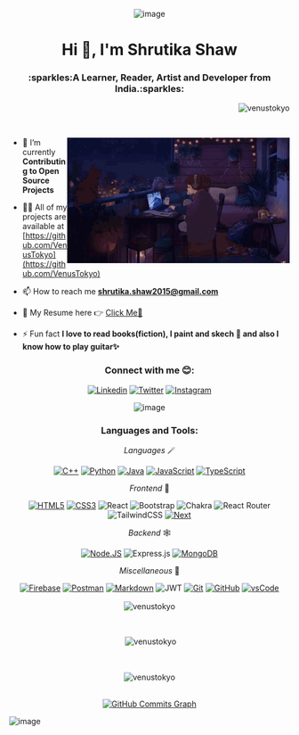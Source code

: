 <div align ="center">

![image](https://github.com/VenusTokyo/VenusTokyo/blob/main/github%20banner.png)
</div>
<h1 align="center">Hi 👋, I'm Shrutika Shaw</h1>
<h3 align="center">:sparkles:A Learner, Reader, Artist and Developer from India.:sparkles:</h3>

<p align="right"> <img src="https://komarev.com/ghpvc/?username=venustokyo&label=Profile%20views&color=0e75b6&style=flat" alt="venustokyo" /> </p>

<p align="center"> <a href="https://github.com/ryo-ma/github-profile-trophy"><img src="https://github-profile-trophy.vercel.app/?username=venustokyo&title=Stars,Followers,Repositories,Commits,PullRequest,Issues&theme=radical&no-frame=true" alt="" /></a> </p>

<img align="right" alt="Coding" width="400" src="https://github.com/VenusTokyo/VenusTokyo/blob/main/lofi%20girl.gif">

- 🌱 I’m currently **Contributing to Open Source Projects** 

- 👨‍💻 All of my projects are available at [https://github.com/VenusTokyo](https://github.com/VenusTokyo)

- 📫 How to reach me **shrutika.shaw2015@gmail.com**

- 🚀 My Resume here 👉 [Click Me💖](https://drive.google.com/file/d/1ldMrQcp73t_ZfsSCJ30V3cnsf2O7F2mU/view?usp=sharing)

- ⚡ Fun fact **I love to read books(fiction), I paint and skech :art: and also I know how to play guitar:sparkles:**

<h3 align="center">Connect with me 😊:</h3>

<div align="center">
  
[![Linkedin](https://img.shields.io/badge/Linkedin-0077B5?style=for-the-badge&logo=linkedin&logoColor=white)](https://www.linkedin.com/in/shrutika-shaw/)
[![Twitter](https://img.shields.io/badge/Twitter-1DA1F2?style=for-the-badge&logo=twitter&logoColor=white)](https://twitter.com/quiteironical)
[![Instagram](https://img.shields.io/badge/Instagram-D44638?style=for-the-badge&logo=instagram&logoColor=white)](https://www.instagram.com/quite_ironical/)

</div>
<div align="center">

![image](https://user-images.githubusercontent.com/66830887/222110736-58664320-1db9-4f9a-a14e-3700a1d455d4.png)

</div>
<h3 align="center">Languages and Tools:</h3>

<div align="center">
  
_Languages_ 🪄

[![C++](https://img.shields.io/badge/C++-044F88?style=for-the-badge&logo=c%2B%2B&&logoColor=white)]()
[![Python](https://img.shields.io/badge/Python-blue?style=for-the-badge&logo=Python&logoColor=white)]()
[![Java](https://img.shields.io/badge/Java-FF6C37?style=for-the-badge&logo=java&logoColor=white)]()
[![JavaScript](https://img.shields.io/badge/JavaScript-F7DF1E?style=for-the-badge&logo=javascript&logoColor=black)]()
[![TypeScript](https://img.shields.io/badge/TypeScript-007ACC?style=for-the-badge&logo=typescript&logoColor=white)]()

_Frontend_ 💄

[![HTML5](https://img.shields.io/badge/HTML5-%23E44D27?style=for-the-badge&logo=html5&logoColor=ffffff)]()
[![CSS3](https://img.shields.io/badge/CSS3-%231572B6?style=for-the-badge&logo=css3&logoColor=black)]()
![React](https://img.shields.io/badge/react-%2320232a.svg?style=for-the-badge&logo=react&logoColor=%2361DAFB)
![Bootstrap](https://img.shields.io/badge/bootstrap-%23563D7C.svg?style=for-the-badge&logo=bootstrap&logoColor=white)
![Chakra](https://img.shields.io/badge/chakra-%234ED1C5.svg?style=for-the-badge&logo=chakraui&logoColor=white)
![React Router](https://img.shields.io/badge/React_Router-CA4245?style=for-the-badge&logo=react-router&logoColor=white)
![TailwindCSS](https://img.shields.io/badge/tailwindcss-%2338B2AC.svg?style=for-the-badge&logo=tailwind-css&logoColor=white)
[![Next](https://img.shields.io/badge/next.js-000000?style=for-the-badge&logo=nextdotjs&logoColor=white)]()

_Backend_ 🕸️

[![Node.JS](https://img.shields.io/badge/Node.js-43853D?style=for-the-badge&logo=node.js&logoColor=white)]()
![Express.js](https://img.shields.io/badge/express.js-%23404d59.svg?style=for-the-badge&logo=express&logoColor=%2361DAFB)
[![MongoDB](https://img.shields.io/badge/MongoDB-4EA94B?style=for-the-badge&logo=mongodb&logoColor=white)]()

_Miscellaneous_ 🐤

[![Firebase](https://img.shields.io/badge/Firebase-FFCA28?style=for-the-badge&logo=firebase&logoColor=black)]()
[![Postman](https://img.shields.io/badge/Postman-FF6C37?style=for-the-badge&logo=Postman&logoColor=white)]()
[![Markdown](https://img.shields.io/badge/-Markdown-000000?style=for-the-badge&logo=markdown&logoColor=white)]()
![JWT](https://img.shields.io/badge/JWT-black?style=for-the-badge&logo=JSON%20web%20tokens)
[![Git](https://img.shields.io/badge/Git-F05032?style=for-the-badge&logo=git&logoColor=white)]()
[![GitHub](https://img.shields.io/badge/GitHub-181717?style=for-the-badge&logo=github&logoColor=white)]()
[![vsCode](https://img.shields.io/badge/vsCode-0078D4?style=for-the-badge&logo=visual%20studio%20code&logoColor=white)]()

</div>

<div align="center">
  
<p><img align="center" src="https://github-readme-stats.vercel.app/api/top-langs?username=venustokyo&show_icons=true&theme=aura&locale=en&layout=compact" alt="venustokyo" /></p>
<br>
<p>&nbsp;<img align="center" src="https://github-readme-stats.vercel.app/api?username=venustokyo&show_icons=true&theme=aura&locale=en" alt="venustokyo" /></p>
<br>
<p><img align="center" src="https://github-readme-streak-stats.herokuapp.com/?user=venustokyo&theme=radical" alt="venustokyo" /></p>
<br>
<a href="http://www.github.com/VenusTokyo"><img src="https://activity-graph.herokuapp.com/graph?username=VenusTokyo&bg_color=171717&color=ffffff&line=14b8a6&point=ffffff&area_color=171717&area=true&hide_border=true&custom_title=GitHub%20Commits%20Graph" alt="GitHub Commits Graph" /></a>

</div>

![image](https://user-images.githubusercontent.com/66830887/222113007-f4812e1f-17ad-47be-8e54-56f3359b1869.png)
